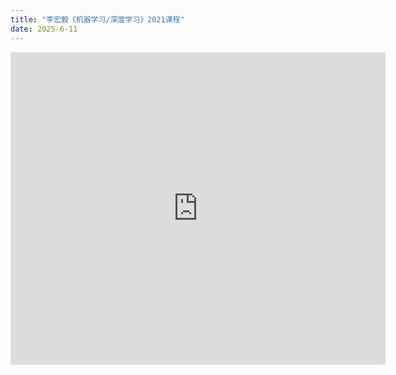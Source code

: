 ```yaml
---
title: "李宏毅《机器学习/深度学习》2021课程"
date: 2025-6-11
---
```


<embed src="https://github.com/wang-akang/study/raw/main/assets/%E6%9C%BA%E5%99%A8%E5%AD%A6%E4%B9%A0.pdf" width="600" height="500">
